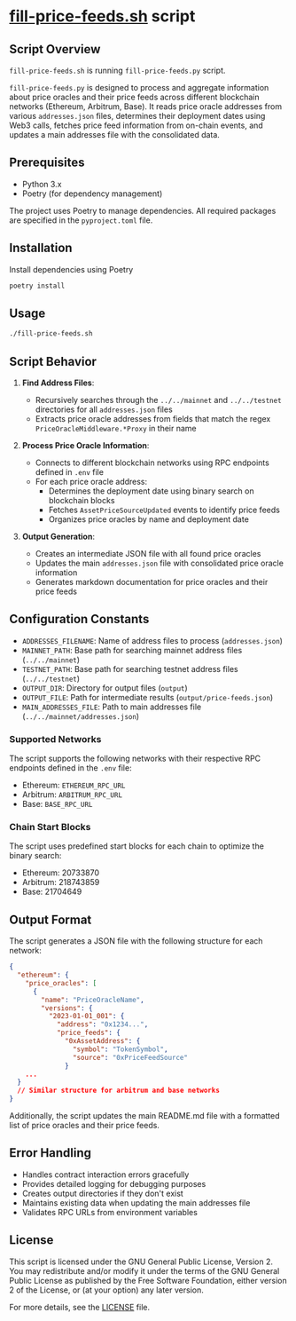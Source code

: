 # [fill-price-feeds.sh](fill-price-feeds.sh) script

## Script Overview

`fill-price-feeds.sh` is running `fill-price-feeds.py` script.

`fill-price-feeds.py` is designed to process and aggregate information about price oracles and their price feeds across different blockchain networks (Ethereum, Arbitrum, Base). It reads price oracle addresses from various `addresses.json` files, determines their deployment dates using Web3 calls, fetches price feed information from on-chain events, and updates a main addresses file with the consolidated data.

## Prerequisites

- Python 3.x
- Poetry (for dependency management)

The project uses Poetry to manage dependencies. All required packages are specified in the `pyproject.toml` file.

## Installation

Install dependencies using Poetry

```bash
poetry install
```

## Usage

```bash
./fill-price-feeds.sh
```

## Script Behavior

1. **Find Address Files**: 
   - Recursively searches through the `../../mainnet` and `../../testnet` directories for all `addresses.json` files
   - Extracts price oracle addresses from fields that match the regex `PriceOracleMiddleware.*Proxy` in their name

2. **Process Price Oracle Information**:
   - Connects to different blockchain networks using RPC endpoints defined in `.env` file
   - For each price oracle address:
     - Determines the deployment date using binary search on blockchain blocks
     - Fetches `AssetPriceSourceUpdated` events to identify price feeds
     - Organizes price oracles by name and deployment date

3. **Output Generation**:
   - Creates an intermediate JSON file with all found price oracles
   - Updates the main `addresses.json` file with consolidated price oracle information
   - Generates markdown documentation for price oracles and their price feeds

## Configuration Constants

- `ADDRESSES_FILENAME`: Name of address files to process (`addresses.json`)
- `MAINNET_PATH`: Base path for searching mainnet address files (`../../mainnet`)
- `TESTNET_PATH`: Base path for searching testnet address files (`../../testnet`)
- `OUTPUT_DIR`: Directory for output files (`output`)
- `OUTPUT_FILE`: Path for intermediate results (`output/price-feeds.json`)
- `MAIN_ADDRESSES_FILE`: Path to main addresses file (`../../mainnet/addresses.json`)

### Supported Networks

The script supports the following networks with their respective RPC endpoints defined in the `.env` file:
- Ethereum: `ETHEREUM_RPC_URL`
- Arbitrum: `ARBITRUM_RPC_URL`
- Base: `BASE_RPC_URL`

### Chain Start Blocks

The script uses predefined start blocks for each chain to optimize the binary search:
- Ethereum: 20733870
- Arbitrum: 218743859
- Base: 21704649

## Output Format

The script generates a JSON file with the following structure for each network: 

```json
{
  "ethereum": {
    "price_oracles": [
      {
        "name": "PriceOracleName",
        "versions": {
          "2023-01-01_001": {
            "address": "0x1234...",
            "price_feeds": {
              "0xAssetAddress": {
                "symbol": "TokenSymbol",
                "source": "0xPriceFeedSource"
              }
    ...
  }
  // Similar structure for arbitrum and base networks
}

```

Additionally, the script updates the main README.md file with a formatted list of price oracles and their price feeds.

## Error Handling

- Handles contract interaction errors gracefully
- Provides detailed logging for debugging purposes
- Creates output directories if they don't exist
- Maintains existing data when updating the main addresses file
- Validates RPC URLs from environment variables

## License

This script is licensed under the GNU General Public License, Version 2. You may redistribute and/or modify it under the terms of the GNU General Public License as published by the Free Software Foundation, either version 2 of the License, or (at your option) any later version.

For more details, see the [LICENSE](../../LICENSE) file.
